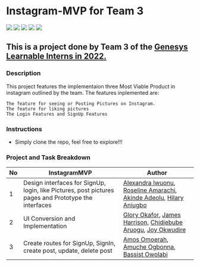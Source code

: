 # Instagram-MVP for Team 3

<p>
<img src="https://img.shields.io/badge/madeby-Team 3 GenesysInternsip-<green>">
<img src="https://img.shields.io/badge/HTML-<blue>">
<img src="https://img.shields.io/badge/Javascript-<red>">
<img src="https://img.shields.io/badge/Shell-<yellow>">
<img src="https://img.shields.io/badge/webApp-InstagramMVP-<blue>">
</p>

## This is a project done by Team 3 of the [Genesys Learnable Interns in 2022.](https://www.genesystechhub.com/learnable)

### Description

This project features the implementaion three Most Viable Product in instagram outlined by the team. The features inplemented are:

```
The feature for seeing or Posting Pictures on Instagram.
The feature for liking pictures
The Login Features and SignUp Features

```
### Instructions

- Simply clone the repo, feel free to explore!!!

### Project and Task Breakdown
| No | InstagramMVP                                                                                                                               | Author                                                  |
| ----- | -------------------------------------------------------------------------------------------------------------------------------------- | ------------------------------------------------------- |
| 1     | Design interfaces for SignUp, login, like Pictures, post pictures pages and Prototype the interfaces                     | [Alexandra Iwuonu](https://github.com/larymak), [Roseline Amarachi](https://github.com/larymak), [Akinde Adeolu](https://github.com/larymak), [Hilary Aniugbo](https://github.com/larymak)                  | 
| 2    | UI Conversion and Implementation                                             |[Glory Okafor](https://github.com/glowwEE), [James Harrison](https://github.com/KodeSage), [Chidiebube Aruogu](https://github.com/Iheyinwa), [Joy Okwudire](https://github.com/chizycodes)                     |
| 3     | Create routes for SignUp, SignIn, create post, update, delete post                                                     | [Amos Omoerah](https://github.com/Seigfried-A), [Amuche Ogbonna](https://github.com/AmucheOgbonna), [Bassist Owolabi](https://github.com/breellz)                            |
